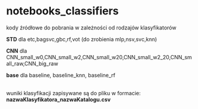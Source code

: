 # notebooks_classifiers

kody źródłowe do pobrania w zależności od rodzajów klasyfikatorów<br>

<b>STD</b> dla etc,bagsvc,gbc,rf,vot  (do zrobienia mlp,nsv,svc,knn)<br>

<b>CNN</b> dla CNN_small_w0,CNN_small_w2,CNN_small_w20,CNN_small_w2_20,CNN_small_raw,CNN_big_raw<br>

<b>base</b> dla baseline, baseline_knn, baseline_rf

<br>
wuniki klasyfikacji zapisywane są do pliku w formacie:
<b> nazwaKlasyfikatora_nazwaKatalogu.csv
